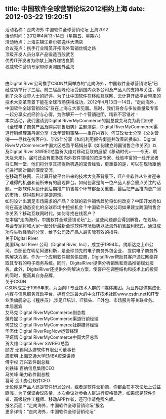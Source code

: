 title: 中国软件全球营销论坛2012相约上海
date: 2012-03-22 19:20:51
---

活动名称：走向海外 中国软件全球营销论坛 上海2012<br/>活动时间：2012年4月13~14日（星期五、星期六）<br/>活动地点：上海东锦江希尔顿逸林大酒店<br/>会议亮点：携手行业精英开拓海外营销丝绸之路<br/>                  顶级开发人员分享产品锻造百般武艺<br/>                  优秀IT开发者为你献上海外赚钱良策<br/>                  权威软件营销专家带你勇闯国外蓝海<br/><br/> <br/>由Digital River公司携手CSDN共同举办的“走向海外，中国软件全球营销论坛”已经成功举行了三届。前三届高峰论坛受到国内众多公司及产品人的支持与关注，得到了众多业界人士的好评。为了让中国软件在移动互联网、云计算开放平台带来的技术大变革背景下能在全球市场获得成功，2012年4月13日—14日，“走向海外，中国软件全球营销论坛”将在上海与大家见面。届时，我们将会与多位重量级专家一起分享实战经验与心得，为你解开一个个营销谜团，精彩不容错过！<br/>本次活动，我们邀请到Digital RiverMyCommerce的副总裁艾马克为我们带来《全球电子商务产品及购买销售趋势》主题演讲，Digital RiverMyCommerce渠道行销经理蒲丹妮分享《龙年营销策略——重在内容》、何艾玫女士分享《公关营销——寻找在线客户》、毕杰仕分享《如何利用报告衡量并改善转换率》、Digital RiverMyCommerce中国大区总监平嬿嫣分享《如何建立跨国销售合作关系》以及Digital River SWREG总监贺大维对移动互联的展望《移动时代+——今天、明天及未来》。届时还会有更多国内外软件领域的资深专家、经验丰富的一线开发者将汇聚一堂，他们将分享其捕捉新机遇的宝贵经验，更重要的是，可以在现场跟他们进行面对面的深度交流。<br/>在移动互联网、云计算开放平台带来的技术大变革背景下，IT产业软件从业者迎来了难得的机遇和前所未有的展现舞台。如何创富是每一位产品人都会重点关注的话题。一款软件从设计到后期推广销售每个环节都至关重要。最后把产品推向更广阔的市场，获得盈利才是硬道理。<br/>如何设计出满足市场需求的产品？全球的软件销售趋势将如何改变？中国开发商如何在高速动态变化的全球市场中挖掘机会？中国软件研发公司如果建立跨国销售合作关系？移动互联网时代，如何寻找在线客户？<br/>在本届“走向海外，中国软件全球营销论坛”上，这些问题都会得到解答，在现场，与会专家将和大家一起分析最新全球软件市场趋势以及海外销售盈利模式，通过成功与失败经验的分享，给予公司及产品人最实际有效的指导。<br/>关于Digital River<br/>美国Digital River 公司（Digital River, Inc），成立于1994年，纳斯达克上市公司。总部设在明尼阿波利斯，是全球领先的电子商务外包企业， 提供电子商务外购解决方案。作为一个应用软件服务供应商，DigitalRiver帮助其客户通过网络存取其专有的电子商务系统。同时，DigitalRiver提供分析销售和商品推销规划服务。此外，DigitalRiver还提供外购解决方案，使客户在调整结构和技术上的投资的同时，提高其自身品牌。<br/>关于CSDN<br/>CSDN成立于1999年末，为面向IT专业技术人群的IT媒体集团。为业界提供集成化内容与信息服务互动平台，拥有全球最大的中文IT技术社区www.csdn.net和IT专业类旗舰杂志《程序员》,涉足IT培训、IT猎头、IT外包、市场服务等关联业务。<br/>本届嘉宾<br/>艾马克 Digital RiverMyCommerce副总裁<br/>蒲丹妮 Digital RiverMyCommerce渠道行销经理<br/>何艾玫 Digital RiverMyCommerce社群媒体经理<br/>毕杰仕 Digital RiverRegNow运营经理<br/>平嬿嫣 Digital RiverMyCommerce中国大区总监<br/>贺大维 Digital River SWREG总监<br/>顾方 无锡阿达游软件有限公司董事长<br/>周宏明 上海交通大学EMBA资深讲师<br/>傅宇权 万兴软件副总裁<br/>刘铁锋 百纳信息集团CEO<br/>马笑峰 曦力软件副总裁<br/>葛苛   金山办公软件CEO<br/>无论你是产品人还是软件研发公司，或者是软件营销商，你都会在本次论坛上受益匪浅。为了保证会议质量，本次会议对参会人群进行资格筛选，如果您是软件作者、高级软件工程师、移动APP作者，还可申请免费名额。<br/>报名页面：“走向海外，中国软件全球营销论坛”报名<br/>更多详情：“走向海外，中国软件全球营销论坛”